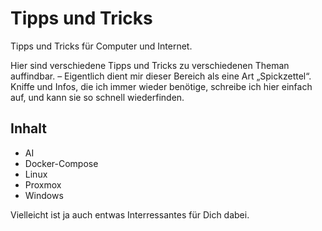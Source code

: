 # Tipps und Tricks  
Tipps und Tricks für Computer und Internet.

Hier sind verschiedene Tipps und Tricks zu verschiedenen Theman auffindbar. – Eigentlich dient mir dieser Bereich als eine Art „Spickzettel“. Kniffe und Infos, die ich immer wieder benötige, schreibe ich hier einfach auf, und kann sie so schnell wiederfinden.

## Inhalt

* AI
* Docker-Compose
* Linux
* Proxmox
* Windows

Vielleicht ist ja auch entwas Interressantes für Dich dabei.

